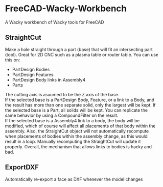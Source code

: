 # FreeCAD-Wacky-Workbench
A Wacky workbench of Wacky tools for FreeCAD

## StraightCut
Make a hole straight through a part (base) that will fit an intersecting part (tool). Great for 2D CNC such as a plasma table or router table.
You can use this on:
- PartDesign Bodies
- PartDesign Features
- PartDesign Body links in Assembly4
- Parts

The cutting axis is asuumed to be the Z axis of the base.  
If the selected base is a PartDesign Body, Feature, or a link to a Body, and the result has more than one separate solid, only the largest will be kept. If the selected base is a Part, all solids will be kept. You can replicate the same behavior by using a CompoundFilter on the result.  
If the selected base is a Assembly4 link to a body, the body will be modified, which of course will affect all placements of that body within the assembly. Also, the StraightCut object will not automatically recompute when placements of bodies within the assembly change, as this would result in a loop. Manually recomputing the StraightCut will update it properly. Overall, the mechanism that allows links to bodies is hacky and bad.  

## ExportDXF
Automatically re-export a face as DXF whenever the model changes
